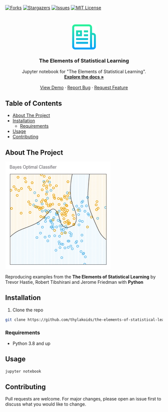 <!--
Inspired by:
https://github.com/othneildrew/Best-README-Template/blob/master/BLANK_README.md
***
*** To avoid retyping too much info. Do a search and replace for the following:
*** thylakoids, the-elements-of-statistical-learning
-->



<!-- PROJECT SHIELDS -->
[![Forks][forks-shield]][forks-url]
[![Stargazers][stars-shield]][stars-url]
[![Issues][issues-shield]][issues-url]
[![MIT License][license-shield]][license-url]



<!-- PROJECT LOGO -->
<br />
<p align="center">
  <a href="https://github.com/thylakoids/the-elements-of-statistical-learning">
    <img src="images/logo.png" alt="Logo" width="80" height="80">
  </a>

  <h3 align="center">The Elements of Statistical Learning</h3>

  <p align="center">
    Jupyter notebook for "The Elements of Statistical Learning".
    <br />
    <a href="https://github.com/thylakoids/the-elements-of-statistical-learning"><strong>Explore the docs »</strong></a>
    <br />
    <br />
    <a href="https://github.com/thylakoids/the-elements-of-statistical-learning">View Demo</a>
    ·
    <a href="https://github.com/thylakoids/the-elements-of-statistical-learning/issues">Report Bug</a>
    ·
    <a href="https://github.com/thylakoids/the-elements-of-statistical-learning/issues">Request Feature</a>
  </p>
</p>



<!-- TABLE OF CONTENTS -->
## Table of Contents

<!-- vim-markdown-toc GFM -->

* [About The Project](#about-the-project)
* [Installation](#installation)
    * [Requirements](#requirements)
* [Usage](#usage)
* [Contributing](#contributing)

<!-- vim-markdown-toc -->



## About The Project

[![Product Name Screen Shot][product-screenshot]][product]

Reproducing examples from the **The Elements of Statistical Learning** by Trevor 
Hastie, Robert Tibshirani and Jerome Friedman with **Python** 

## Installation
1. Clone the repo
```sh
git clone https://github.com/thylakoids/the-elements-of-statistical-learning.git
```

### Requirements

* Python 3.8 and up


## Usage
```sh
jupyter notebook
```


## Contributing

Pull requests are welcome. For major changes, please open an issue first to
discuss what you would like to change.



<!-- MARKDOWN LINKS & IMAGES -->
<!-- https://www.markdownguide.org/basic-syntax/#reference-style-links -->
[forks-shield]: https://img.shields.io/github/forks/thylakoids/the-elements-of-statistical-learning.svg?style=flat-square
[forks-url]: https://github.com/thylakoids/the-elements-of-statistical-learning/network/members
[stars-shield]: https://img.shields.io/github/stars/thylakoids/the-elements-of-statistical-learning.svg?style=flat-square
[stars-url]: https://github.com/thylakoids/the-elements-of-statistical-learning/stargazers
[issues-shield]: https://img.shields.io/github/issues/thylakoids/the-elements-of-statistical-learning.svg?style=flat-square
[issues-url]: https://github.com/thylakoids/the-elements-of-statistical-learning/issues
[license-shield]: https://img.shields.io/github/license/thylakoids/the-elements-of-statistical-learning.svg?style=flat-square
[license-url]: https://github.com/thylakoids/the-elements-of-statistical-learning/blob/main/LICENSE
[product-screenshot]: images/screenshot.png
[product]: https://github.com/thylakoids/the-elements-of-statistical-learning
